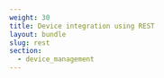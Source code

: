```yaml
---
weight: 30
title: Device integration using REST
layout: bundle
slug: rest
section:
  - device_management
---
```

